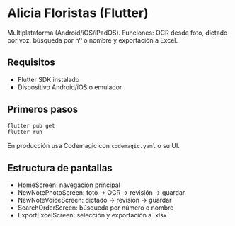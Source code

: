 
# Alicia Floristas (Flutter)

Multiplataforma (Android/iOS/iPadOS). Funciones: OCR desde foto, dictado por voz, búsqueda por nº o nombre y exportación a Excel.

## Requisitos
- Flutter SDK instalado
- Dispositivo Android/iOS o emulador

## Primeros pasos
```bash
flutter pub get
flutter run
```
En producción usa Codemagic con `codemagic.yaml` o su UI.

## Estructura de pantallas
- HomeScreen: navegación principal
- NewNotePhotoScreen: foto -> OCR -> revisión -> guardar
- NewNoteVoiceScreen: dictado -> revisión -> guardar
- SearchOrderScreen: búsqueda por número o nombre
- ExportExcelScreen: selección y exportación a .xlsx
```
